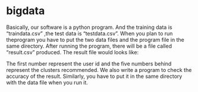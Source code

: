 # bigdata
Basically, our software is a python program. And the training data is “traindata.csv” ,the test data is “testdata.csv”. When you plan 
to run theprogram you have to put the two data files and the program file in the same directory. After running the program, there will
be a file called  “result.csv” produced. The result file would looks like:

The first number represent the user id and the five numbers behind represent the clusters recommended.
We also write a program to check the accuracy of the result. Similarly, you have to put it in the same 
directory with the data file when you run it. 
